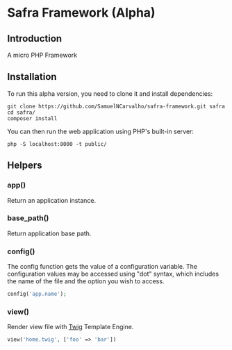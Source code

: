 # Safra Framework (Alpha)

## Introduction

A micro PHP Framework

## Installation

To run this alpha version, you need to clone it and install dependencies:

```
git clone https://github.com/SamuelNCarvalho/safra-framework.git safra
cd safra/
composer install
```

You can then run the web application using PHP's built-in server:
```
php -S localhost:8000 -t public/

```

## Helpers

### app()

Return an application instance.

### base_path()

Return application base path.

### config()

The config function gets the value of a configuration variable. The configuration values may be accessed using "dot" syntax, which includes the name of the file and the option you wish to access.

```php
config('app.name');
```

### view()

Render view file with [Twig](https://twig.symfony.com/) Template Engine.

```php
view('home.twig', ['foo' => 'bar'])
```